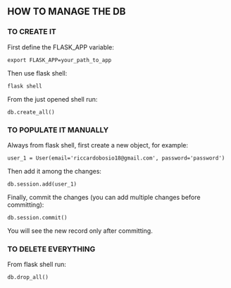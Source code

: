 ## HOW TO MANAGE THE DB


### TO CREATE IT

First define the FLASK_APP variable:
```console
export FLASK_APP=your_path_to_app
```

Then use flask shell:
```console
flask shell
```

From the just opened shell run:
```console
db.create_all()
```

### TO POPULATE IT MANUALLY

Always from flask shell, first create a new object, for example:
```console
user_1 = User(email='riccardobosio18@gmail.com', password='password')
```

Then add it among the changes:
```console
db.session.add(user_1)
```

Finally, commit the changes (you can add multiple changes before committing):
```console
db.session.commit()
```

You will see the new record only after committing.

### TO DELETE EVERYTHING

From flask shell run:
```console
db.drop_all()
```